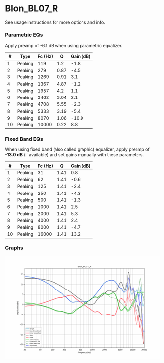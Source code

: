 # Blon_BL07_R
See [usage instructions](https://github.com/jaakkopasanen/AutoEq#usage) for more options and info.

### Parametric EQs
Apply preamp of -6.1 dB when using parametric equalizer.

|   # | Type    |   Fc (Hz) |    Q |   Gain (dB) |
|-----|---------|-----------|------|-------------|
|   1 | Peaking |       119 | 1.2  |        -1.8 |
|   2 | Peaking |       279 | 0.87 |        -4.5 |
|   3 | Peaking |      1269 | 0.91 |         3.1 |
|   4 | Peaking |      1367 | 4.87 |        -1.2 |
|   5 | Peaking |      1957 | 4.2  |         1.1 |
|   6 | Peaking |      3462 | 3.04 |         2.1 |
|   7 | Peaking |      4708 | 5.55 |        -2.3 |
|   8 | Peaking |      5333 | 3.19 |        -5.4 |
|   9 | Peaking |      8070 | 1.06 |       -10.9 |
|  10 | Peaking |     10000 | 0.22 |         8.8 |

### Fixed Band EQs
When using fixed band (also called graphic) equalizer, apply preamp of **-13.0 dB** (if available) and set gains manually with these parameters.

|   # | Type    |   Fc (Hz) |    Q |   Gain (dB) |
|-----|---------|-----------|------|-------------|
|   1 | Peaking |        31 | 1.41 |         0.8 |
|   2 | Peaking |        62 | 1.41 |        -0.6 |
|   3 | Peaking |       125 | 1.41 |        -2.4 |
|   4 | Peaking |       250 | 1.41 |        -4.3 |
|   5 | Peaking |       500 | 1.41 |        -1.3 |
|   6 | Peaking |      1000 | 1.41 |         2.5 |
|   7 | Peaking |      2000 | 1.41 |         5.3 |
|   8 | Peaking |      4000 | 1.41 |         2.4 |
|   9 | Peaking |      8000 | 1.41 |        -4.7 |
|  10 | Peaking |     16000 | 1.41 |        13.2 |

### Graphs
![](./Blon_BL07_R.png)
